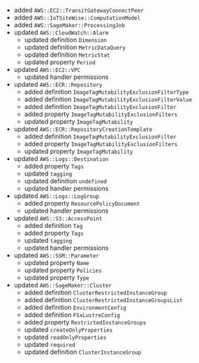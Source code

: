 - added `AWS::EC2::TransitGatewayConnectPeer`
- added `AWS::IoTSiteWise::ComputationModel`
- added `AWS::SageMaker::ProcessingJob`
- updated `AWS::CloudWatch::Alarm`
  - updated definition `Dimension`
  - updated definition `MetricDataQuery`
  - updated definition `MetricStat`
  - updated property `Period`
- updated `AWS::EC2::VPC`
  - updated handler permissions
- updated `AWS::ECR::Repository`
  - added definition `ImageTagMutabilityExclusionFilterType`
  - added definition `ImageTagMutabilityExclusionFilterValue`
  - added definition `ImageTagMutabilityExclusionFilter`
  - added property `ImageTagMutabilityExclusionFilters`
  - updated property `ImageTagMutability`
- updated `AWS::ECR::RepositoryCreationTemplate`
  - added definition `ImageTagMutabilityExclusionFilter`
  - added property `ImageTagMutabilityExclusionFilters`
  - updated property `ImageTagMutability`
- updated `AWS::Logs::Destination`
  - added property `Tags`
  - updated `tagging`
  - updated definition `undefined`
  - updated handler permissions
- updated `AWS::Logs::LogGroup`
  - added property `ResourcePolicyDocument`
  - updated handler permissions
- updated `AWS::S3::AccessPoint`
  - added definition `Tag`
  - added property `Tags`
  - updated `tagging`
  - updated handler permissions
- updated `AWS::SSM::Parameter`
  - updated property `Name`
  - updated property `Policies`
  - updated property `Type`
- updated `AWS::SageMaker::Cluster`
  - added definition `ClusterRestrictedInstanceGroup`
  - added definition `ClusterRestrictedInstanceGroupsList`
  - added definition `EnvironmentConfig`
  - added definition `FSxLustreConfig`
  - added property `RestrictedInstanceGroups`
  - updated `createOnlyProperties`
  - updated `readOnlyProperties`
  - updated `required`
  - updated definition `ClusterInstanceGroup`
